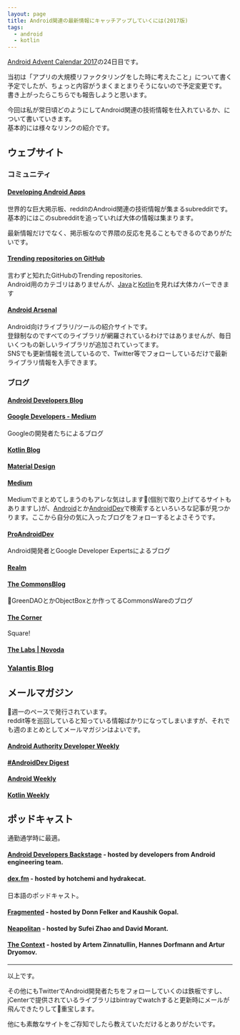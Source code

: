 ```yaml
---
layout: page
title: Android関連の最新情報にキャッチアップしていくには(2017版)
tags:
  - android
  - kotlin
---
```


[Android Advent Calendar 2017](https://qiita.com/advent-calendar/2017/android)の24日目です。

当初は「アプリの大規模リファクタリングをした時に考えたこと」について書く予定でしたが、ちょっと内容がうまくまとまりそうにないので予定変更です。
書き上がったらこちらでも報告しようと思います。

今回は私が常日頃どのようにしてAndroid関連の技術情報を仕入れているか、について書いていきます。  
基本的には様々なリンクの紹介です。

## ウェブサイト

### コミュニティ

#### [Developing Android Apps](https://www.reddit.com/r/androiddev/)

世界的な巨大掲示板、redditのAndroid関連の技術情報が集まるsubredditです。  
基本的にはこのsubredditを追っていれば大体の情報は集まります。

最新情報だけでなく、掲示板なので界隈の反応を見ることもできるのでありがたいです。

#### [Trending repositories on GitHub](https://github.com/trending)

言わずと知れたGitHubのTrending repositories.  
Android用のカテゴリはありませんが、[Java](https://github.com/trending/java)と[Kotlin](https://github.com/trending/kotlin)を見れば大体カバーできます


#### [Android Arsenal](https://android-arsenal.com/)

Android向けライブラリ/ツールの紹介サイトです。  
登録制なのですべてのライブラリが網羅されているわけではありませんが、毎日いくつもの新しいライブラリが追加されていってます。  
SNSでも更新情報を流しているので、Twitter等でフォローしているだけで最新ライブラリ情報を入手できます。

### ブログ

#### [Android Developers Blog](http://android-developers.blogspot.com/)

#### [Google Developers - Medium](https://medium.com/google-developers)

Googleの開発者たちによるブログ

#### [Kotlin Blog](http://blog.jetbrains.com/kotlin)

#### [Material Design](http://www.materialdoc.com/)

#### [Medium](https://medium.com)

Mediumでまとめてしまうのもアレな気はします(個別で取り上げてるサイトもありますし)が、[Android](https://medium.com/tag/android)とか[AndroidDev](https://medium.com/tag/androiddev)で検索するといろいろな記事が見つかります。ここから自分の気に入ったブログをフォローするとよさそうです。

#### [ProAndroidDev](https://proandroiddev.com)

Android開発者とGoogle Developer Expertsによるブログ

#### [Realm](https://realm.io/news/)

#### [The CommonsBlog](https://commonsware.com/blog/)

GreenDAOとかObjectBoxとか作ってるCommonsWareのブログ

#### [The Corner](http://corner.squareup.com)

Square!

#### [The Labs | Novoda](https://www.novoda.com/blog/)

### [Yalantis Blog](https://yalantis.com/blog/)



## メールマガジン

週一のペースで発行されています。  
reddit等を巡回していると知っている情報ばかりになってしまいますが、それでも週のまとめとしてメールマガジンはよいです。

#### [Android Authority Developer Weekly](https://www.androidauthority.com/newsletter/)

#### [#AndroidDev Digest](https://www.androiddevdigest.com/)

#### [Android Weekly](http://androidweekly.net/)

#### [Kotlin Weekly](http://kotlinweekly.net/)




## ポッドキャスト

通勤通学時に最適。

#### [Android Developers Backstage](http://androidbackstage.blogspot.jp/) - hosted by developers from Android engineering team.

#### [dex.fm](http://dex.fm/) - hosted by hotchemi and hydrakecat.

日本語のポッドキャスト。

#### [Fragmented](http://www.fragmentedpodcast.com/) - hosted by Donn Felker and Kaushik Gopal.

#### [Neapolitan](https://soundcloud.com/user-779456994) - hosted by Sufei Zhao and David Morant.

#### [The Context](https://github.com/artem-zinnatullin/TheContext-Podcast) - hosted by Artem Zinnatullin, Hannes Dorfmann and Artur Dryomov.



---

以上です。

その他にもTwitterでAndroid開発者たちをフォローしていくのは鉄板ですし、jCenterで提供されているライブラリはbintrayでwatchすると更新時にメールが飛んできたりして重宝します。

他にも素敵なサイトをご存知でしたら教えていただけるとありがたいです。
